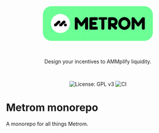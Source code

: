 <br />

<p align="center">
    <img src="./.github/static/logo.svg" alt="Metrom logo" width="60%" />
</p>

<br />

<p align="center">
    Design your incentives to AMMplify liquidity.
</p>

<br />

<p align="center">
    <img src="https://img.shields.io/badge/License-GPLv3-blue.svg" alt="License: GPL v3">
    <img src="https://github.com/metrom-xyz/data-manager/actions/workflows/ci.yml/badge.svg" alt="CI">
</p>

# Metrom monorepo

A monorepo for all things Metrom.
